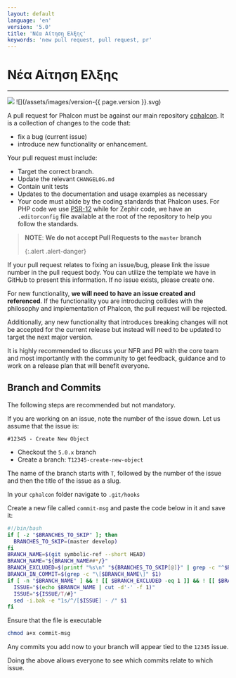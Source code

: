 ```yaml
---
layout: default
language: 'en'
version: '5.0'
title: 'Νέα Αίτηση Ελξης'
keywords: 'new pull request, pull request, pr'
---
```


# Νέα Αίτηση Ελξης
- - -
![](/assets/images/document-status-stable-success.svg) ![](/assets/images/version-{{ page.version }}.svg)

A pull request for Phalcon must be against our main repository [cphalcon][cphalcon]. It is a collection of changes to the code that:

- fix a bug (current issue)
- introduce new functionality or enhancement.

Your pull request must include:

* Target the correct branch.
* Update the relevant `CHANGELOG.md`
* Contain unit tests
* Updates to the documentation and usage examples as necessary
* Your code must abide by the coding standards that Phalcon uses. For PHP code we use [PSR-12][psr-12] while for Zephir code, we have an `.editorconfig` file available at the root of the repository to help you follow the standards.

> **NOTE**: **We do not accept Pull Requests to the `master` branch** 
> 
> {:.alert .alert-danger}

If your pull request relates to fixing an issue/bug, please link the issue number in the pull request body. You can utilize the template we have in GitHub to present this information. If no issue exists, please create one.

For new functionality, **we will need to have an issue created and referenced**. If the functionality you are introducing collides with the philosophy and implementation of Phalcon, the pull request will be rejected.

Additionally, any new functionality that introduces breaking changes will not be accepted for the current release but instead will need to be updated to target the next major version.

It is highly recommended to discuss your NFR and PR with the core team and most importantly with the community to get feedback, guidance and to work on a release plan that will benefit everyone.

## Branch and Commits
The following steps are recommended but not mandatory.

If you are working on an issue, note the number of the issue down. Let us assume that the issue is:

`#12345 - Create New Object`

- Checkout the `5.0.x` branch
- Create a branch: `T12345-create-new-object`

The name of the branch starts with `T`, followed by the number of the issue and then the title of the issue as a slug.

In your `cphalcon` folder navigate to `.git/hooks`

Create a new file called `commit-msg` and paste the code below in it and save it:

```bash
#!/bin/bash
if [ -z "$BRANCHES_TO_SKIP" ]; then
  BRANCHES_TO_SKIP=(master develop)
fi
BRANCH_NAME=$(git symbolic-ref --short HEAD)
BRANCH_NAME="${BRANCH_NAME##*/}"
BRANCH_EXCLUDED=$(printf "%s\n" "${BRANCHES_TO_SKIP[@]}" | grep -c "^$BRANCH_NAME$")
BRANCH_IN_COMMIT=$(grep -c "\[$BRANCH_NAME\]" $1)
if [ -n "$BRANCH_NAME" ] && ! [[ $BRANCH_EXCLUDED -eq 1 ]] && ! [[ $BRANCH_IN_COMMIT -ge 1 ]]; then
  ISSUE="$(echo $BRANCH_NAME | cut -d'-' -f 1)"
  ISSUE="${ISSUE/T/#}"
  sed -i.bak -e "1s/^/[$ISSUE] - /" $1
fi
```

Ensure that the file is executable

```bash
chmod a+x commit-msg
```

Any commits you add now to your branch will appear tied to the `12345` issue.

Doing the above allows everyone to see which commits relate to which issue.

[cphalcon]: https://github.com/phalcon/cphalcon
[psr-12]: https://www.php-fig.org/psr/psr-12/
